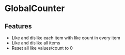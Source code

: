 # GlobalCounter

## Features

- Like and dislike each item with like count in every item
- Like and dislike all items
- Reset all like values/count to 0
